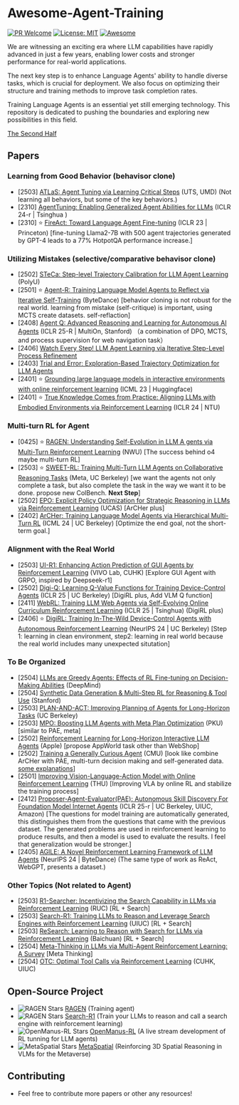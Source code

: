 # Awesome-Agent-Training
[![PR Welcome](https://img.shields.io/badge/PRs-welcome-brightgreen)](https://github.com/bruno686/Awesome-Agent-Training/pulls)
[![License: MIT](https://img.shields.io/badge/License-MIT-yellow.svg)](LICENSE)
[![Awesome](https://awesome.re/badge.svg)](https://awesome.re)

We are witnessing an exciting era where LLM capabilities have rapidly advanced in just a few years, enabling lower costs and stronger performance for real-world applications.

The next key step is to enhance Language Agents' ability to handle diverse tasks, which is crucial for deployment. We also focus on optimizing their structure and training methods to improve task completion rates.

Training Language Agents is an essential yet still emerging technology. This repository is dedicated to pushing the boundaries and exploring new possibilities in this field.

[The Second Half](https://ysymyth.github.io/The-Second-Half/)


<!-- * [] []() () 
* [] []() () () -->

## Papers

### Learning from Good Behavior (behavisor clone)
* [2503] [ATLaS: Agent Tuning via Learning Critical Steps](https://arxiv.org/pdf/2503.02197) (UTS, UMD) (Not learning all behaviors, but some of the key behaviors.)
* [2310] [AgentTuning: Enabling Generalized Agent Abilities for LLMs](https://arxiv.org/abs/2310.12823) (ICLR 24-r | Tsinghua )
* [2310] ⭐️ [FireAct: Toward Language Agent Fine-tuning](https://arxiv.org/abs/2310.05915) (ICLR 23 | Princeton) [fine-tuning Llama2-7B with 500 agent trajectories generated by GPT-4 leads to a 77% HotpotQA performance increase.]

### Utilizing Mistakes (selective/comparative behavisor clone)
* [2502] [STeCa: Step-level Trajectory Calibration for LLM Agent Learning](https://arxiv.org/pdf/2502.14276) (PolyU)
* [2501] ⭐️ [Agent-R: Training Language Model Agents to Reflect via Iterative Self-Training](https://arxiv.org/pdf/2501.11425) (ByteDance) [behavior cloning is not robust for the real world. learning from mistake (self-critique) is important, using MCTS create datasets. self-reflaction]
* [2408] [Agent Q: Advanced Reasoning and Learning for Autonomous AI Agents](https://arxiv.org/pdf/2408.07199) (ICLR 25-R | MultiOn, Stanford) （a combination of DPO, MCTS, and process supervision for web navigation task）
* [2406] [Watch Every Step! LLM Agent Learning via Iterative Step-Level Process Refinement](https://arxiv.org/pdf/2406.11176)
* [2403] [Trial and Error: Exploration-Based Trajectory Optimization for LLM Agents](https://arxiv.org/pdf/2403.02502)
* [2401] ⭐️ [Grounding large language models in interactive environments with online reinforcement learning](https://proceedings.mlr.press/v202/carta23a/carta23a.pdf) (ICML 23 | Huggingface)
* [2401] ⭐️ [True Knowledge Comes from Practice: Aligning LLMs with Embodied Environments via Reinforcement Learning](https://arxiv.org/abs/2401.14151) (ICLR 24 | NTU)

### Multi-turn RL for Agent
* [0425] ⭐️ [RAGEN: Understanding Self-Evolution in LLM A gents via
Multi-Turn Reinforcement Learning](https://github.com/RAGEN-AI/RAGEN/blob/main/RAGEN.pdf) (NWU) [The success behind o4 maybe multi-turn RL]
* [2503] ⭐️ [SWEET-RL: Training Multi-Turn LLM Agents on Collaborative Reasoning Tasks](https://arxiv.org/pdf/2503.15478) (Meta, UC Berkeley) [we want the agents not only complete a task, but also
complete the task in the way we want it to be done. propose new ColBench. **Next Step**]
* [2502] [EPO: Explicit Policy Optimization for Strategic Reasoning in LLMs via Reinforcement Learning](https://arxiv.org/pdf/2502.12486) (UCAS) [ArCHer plus]
* [2402] [ArCHer: Training Language Model Agents via Hierarchical Multi-Turn RL](https://arxiv.org/pdf/2402.19446) (ICML 24 | UC Berkeley) [Optimize the end goal, not the short-term goal.]

### Alignment with the Real World
* [2503] [UI-R1: Enhancing Action Prediction of GUI Agents by Reinforcement Learning](https://arxiv.org/pdf/2503.21620) (VIVO Lab, CUHK) [Explore GUI Agent with GRPO, inspired by Deepseek-r1]
* [2502] [Digi-Q: Learning Q-Value Functions for Training Device-Control Agents](https://arxiv.org/pdf/2502.15760) (ICLR 25 | UC Berkeley) [DigiRL plus, Add VLM Q function]
* [2411] [WebRL: Training LLM Web Agents via Self-Evolving Online Curriculum Reinforcement Learning](https://arxiv.org/pdf/2411.02337) (ICLR 25 | Tsinghua) (DigiRL plus)
* [2406] ⭐️ [DigiRL: Training In-The-Wild Device-Control Agents with Autonomous Reinforcement Learning](https://arxiv.org/pdf/2406.11896) (NeurIPS 24 | UC Berkeley) [Step 1: learning in clean environment, step2: learning in real world because the real world includes many unexpected situtation]

### To Be Organized
* [2504] [LLMs are Greedy Agents: Effects of RL Fine-tuning on Decision-Making Abilities](https://arxiv.org/pdf/2504.16078) (DeepMind)
* [2504] [Synthetic Data Generation & Multi-Step RL for Reasoning & Tool Use](https://arxiv.org/pdf/2504.04736) (Stanford)
* [2503] [PLAN-AND-ACT: Improving Planning of Agents for Long-Horizon Tasks](https://arxiv.org/pdf/2503.09572) (UC Berkeley) 
* [2503] [MPO: Boosting LLM Agents with Meta Plan Optimization](https://arxiv.org/pdf/2503.02682) (PKU) [similar to PAE, meta]
* [2502] [Reinforcement Learning for Long-Horizon Interactive LLM Agents](https://arxiv.org/pdf/2502.01600) (Apple) [propose AppWorld task other than WebShop]
* [2502] [Training a Generally Curious Agent](https://arxiv.org/pdf/2502.17543) (CMU) [look like combine ArCHer with PAE, multi-turn decision making and self-generated data. [some explanations](https://www.themoonlight.io/zh/review/training-a-generally-curious-agent)]
* [2501] [Improving Vision-Language-Action Model with Online Reinforcement Learning](https://arxiv.org/pdf/2501.16664) (THU) [Improving VLA by online RL and stabilize the training process]
* [2412] [Proposer-Agent-Evaluator(PAE): Autonomous Skill Discovery For Foundation Model Internet Agents](https://arxiv.org/pdf/2412.13194) (ICLR 25-r | UC Berkeley, UIUC, Amazon) [The questions for model training are automatically generated, this distinguishes them from the questions that came with the previous dataset. The generated problems are used in reinforcement learning to produce results, and then a model is used to evaluate the results. I feel that generalization would be stronger.]
* [2405] [AGILE: A Novel Reinforcement Learning Framework of LLM Agents](https://arxiv.org/pdf/2405.14751v2) (NeurIPS 24 | ByteDance) (The same type of work as ReAct, WebGPT, presents a dataset.)


### Other Topics (Not related to Agent)
* [2503] [R1-Searcher: Incentivizing the Search Capability in LLMs via Reinforcement Learning](https://arxiv.org/pdf/2503.05592) (RUC) [RL + Search]
* [2503] [Search-R1: Training LLMs to Reason and Leverage Search Engines with Reinforcement Learning](https://arxiv.org/pdf/2503.09516?) (UIUC) [RL + Search]
* [2503] [ReSearch: Learning to Reason with Search for LLMs via Reinforcement Learning](https://arxiv.org/pdf/2503.19470) (Baichuan) [RL + Search]
* [2504] [Meta-Thinking in LLMs via Multi-Agent Reinforcement Learning: A Survey](https://arxiv.org/pdf/2504.14520) [Meta Thinking]
* [2504] [OTC: Optimal Tool Calls via Reinforcement Learning](https://arxiv.org/pdf/2504.14870) (CUHK, UIUC)


## Open-Source Project
* ![RAGEN Stars](https://img.shields.io/github/stars/RAGEN-AI/RAGEN) [RAGEN](https://github.com/RAGEN-AI/RAGEN) (Training agent)
* ![RAGEN Stars](https://img.shields.io/github/stars/PeterGriffinJin/Search-R1) [Search-R1](https://github.com/PeterGriffinJin/Search-R1) (Train your LLMs to reason and call a search engine with reinforcement learning)
* ![OpenManus-RL Stars](https://img.shields.io/github/stars/OpenManus/OpenManus-RL) [OpenManus-RL](https://github.com/OpenManus/OpenManus-RL) (A live stream development of RL tunning for LLM agents)
* ![MetaSpatial Stars](https://img.shields.io/github/stars/PzySeere/MetaSpatial) [MetaSpatial](https://github.com/PzySeere/MetaSpatial) (Reinforcing 3D Spatial Reasoning in VLMs for the Metaverse)

## Contributing

* Feel free to contribute more papers or other any resources!
